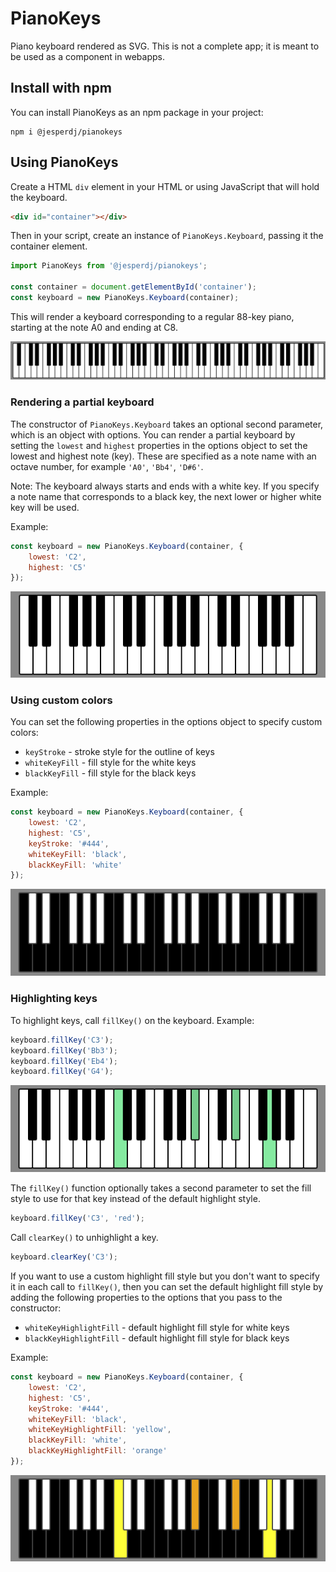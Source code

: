 # PianoKeys

Piano keyboard rendered as SVG. This is not a complete app; it is meant to be used as a component in webapps.

## Install with npm

You can install PianoKeys as an npm package in your project:

    npm i @jesperdj/pianokeys

## Using PianoKeys

Create a HTML `div` element in your HTML or using JavaScript that will hold the keyboard.

```html
<div id="container"></div>
```

Then in your script, create an instance of `PianoKeys.Keyboard`, passing it the container element.

```javascript
import PianoKeys from '@jesperdj/pianokeys';

const container = document.getElementById('container');
const keyboard = new PianoKeys.Keyboard(container);
```

This will render a keyboard corresponding to a regular 88-key piano, starting at the note A0 and ending at C8.

![88-key keyboard](./example-01.png)

### Rendering a partial keyboard

The constructor of `PianoKeys.Keyboard` takes an optional second parameter, which is an object with options. You can render a partial keyboard by setting the `lowest` and `highest` properties in the options object to set the lowest and highest note (key). These are specified as a note name with an octave number, for example `'A0'`, `'Bb4'`, `'D#6'`.

Note: The keyboard always starts and ends with a white key. If you specify a note name that corresponds to a black key, the next lower or higher white key will be used.

Example:

```javascript
const keyboard = new PianoKeys.Keyboard(container, {
    lowest: 'C2',
    highest: 'C5'
});
```

![Keyboard staring at C2 and ending at C5](./example-02.png)

### Using custom colors

You can set the following properties in the options object to specify custom colors:

- `keyStroke` - stroke style for the outline of keys
- `whiteKeyFill` - fill style for the white keys
- `blackKeyFill` - fill style for the black keys

Example:

```javascript
const keyboard = new PianoKeys.Keyboard(container, {
    lowest: 'C2',
    highest: 'C5',
    keyStroke: '#444',
    whiteKeyFill: 'black',
    blackKeyFill: 'white'
});
```

![Keyboard with custom colors](./example-03.png)

### Highlighting keys

To highlight keys, call `fillKey()` on the keyboard. Example:

```javascript
keyboard.fillKey('C3');
keyboard.fillKey('Bb3');
keyboard.fillKey('Eb4');
keyboard.fillKey('G4');
```

![Keyboard with highlighted keys](./example-04.png)

The `fillKey()` function optionally takes a second parameter to set the fill style to use for that key instead of the default highlight style.

```javascript
keyboard.fillKey('C3', 'red');
```

Call `clearKey()` to unhighlight a key.

```javascript
keyboard.clearKey('C3');
```
If you want to use a custom highlight fill style but you don't want to specify it in each call to `fillKey()`, then you can set the default highlight fill style by adding the following properties to the options that you pass to the constructor:

- `whiteKeyHighlightFill` - default highlight fill style for white keys
- `blackKeyHighlightFill` - default highlight fill style for black keys

Example:

```javascript
const keyboard = new PianoKeys.Keyboard(container, {
    lowest: 'C2',
    highest: 'C5',
    keyStroke: '#444',
    whiteKeyFill: 'black',
    whiteKeyHighlightFill: 'yellow',
    blackKeyFill: 'white',
    blackKeyHighlightFill: 'orange'
});
```

![Keyboard with custom default highlight colors](./example-05.png)
